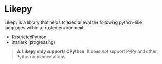 # Likepy

Likepy is a library that helps to exec or eval the following python-like languages within a trusted environment:

* RestrictedPython
* starlark (progressing)


> :warning: **Likepy only supports CPython**. It does _not_ support PyPy and other Python implementations.
